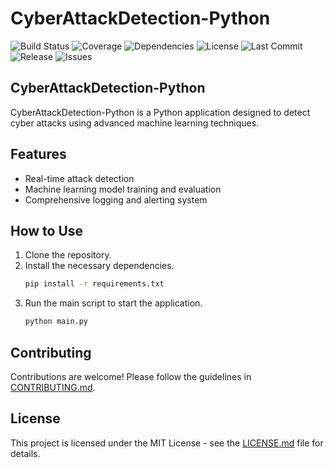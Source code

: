 # CyberAttackDetection-Python

![Build Status](https://github.com/canstralian/CyberAttackDetection-Python/actions/workflows/ci.yml/badge.svg)
![Coverage](https://codecov.io/gh/canstralian/CyberAttackDetection-Python/branch/main/graph/badge.svg)
![Dependencies](https://img.shields.io/librariesio/release/github/canstralian/CyberAttackDetection-Python)
![License](https://img.shields.io/github/license/canstralian/CyberAttackDetection-Python)
![Last Commit](https://img.shields.io/github/last-commit/canstralian/CyberAttackDetection-Python)
![Release](https://img.shields.io/github/v/release/canstralian/CyberAttackDetection-Python)
![Issues](https://img.shields.io/github/issues/canstralian/CyberAttackDetection-Python)

## CyberAttackDetection-Python

CyberAttackDetection-Python is a Python application designed to detect cyber attacks using advanced machine learning techniques.

## Features

- Real-time attack detection
- Machine learning model training and evaluation
- Comprehensive logging and alerting system

## How to Use

1. Clone the repository.
2. Install the necessary dependencies.
    ```sh
    pip install -r requirements.txt
    ```
3. Run the main script to start the application.
    ```sh
    python main.py
    ```

## Contributing

Contributions are welcome! Please follow the guidelines in [CONTRIBUTING.md](CONTRIBUTING.md).

## License

This project is licensed under the MIT License - see the [LICENSE.md](LICENSE.md) file for details.